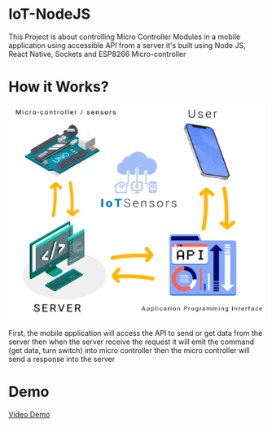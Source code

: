 # IoT-NodeJS
This Project is about controlling Micro Controller Modules in a mobile application using accessible API from a server it's built using Node JS, React Native, Sockets and ESP8266 Micro-controller 

# How it Works?
<img src="img/diagram.png"></img>

<p>First, the mobile application will access the API to send or get data from the server then when the server receive the request it will emit the command (get data, turn switch) into micro controller then the micro controller will send a response into the server</p>

# Demo
<a href="https://youtu.be/nYZWLHO9j18">Video Demo</a>
